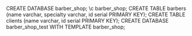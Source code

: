 CREATE DATABASE barber_shop;
\c barber_shop;
CREATE TABLE barbers (name varchar, specialty varchar, id serial PRIMARY KEY);
CREATE TABLE clients (name varchar, id serial PRIMARY KEY);
CREATE DATABASE barber_shop_test WITH TEMPLATE barber_shop;
